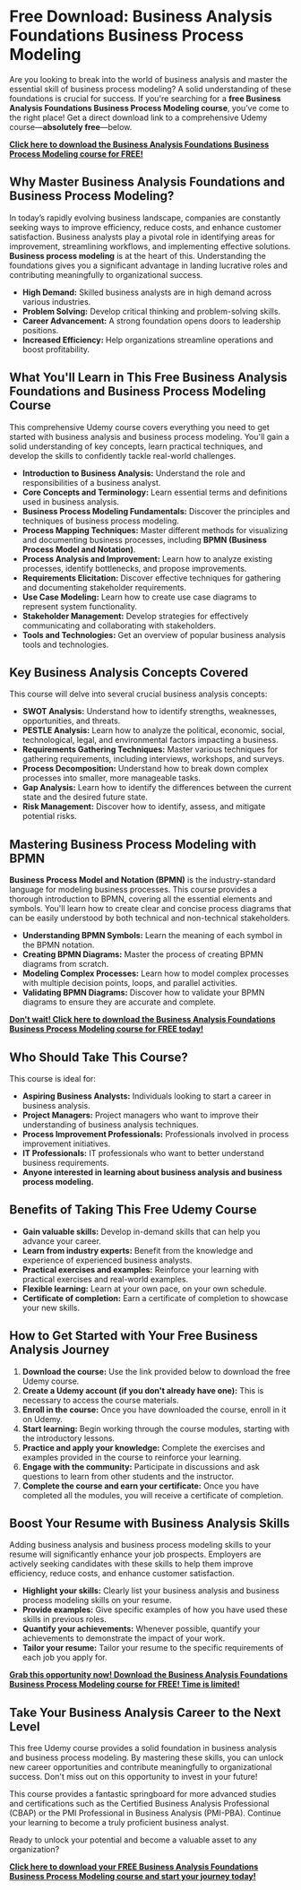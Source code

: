 # Free Download: Business Analysis Foundations Business Process Modeling

Are you looking to break into the world of business analysis and master the essential skill of business process modeling? A solid understanding of these foundations is crucial for success. If you're searching for a **free Business Analysis Foundations Business Process Modeling course**, you’ve come to the right place! Get a direct download link to a comprehensive Udemy course—**absolutely free**—below.

[**Click here to download the Business Analysis Foundations Business Process Modeling course for FREE!**](https://udemywork.com/business-analysis-foundations-business-process-modeling)

## Why Master Business Analysis Foundations and Business Process Modeling?

In today’s rapidly evolving business landscape, companies are constantly seeking ways to improve efficiency, reduce costs, and enhance customer satisfaction. Business analysts play a pivotal role in identifying areas for improvement, streamlining workflows, and implementing effective solutions. **Business process modeling** is at the heart of this. Understanding the foundations gives you a significant advantage in landing lucrative roles and contributing meaningfully to organizational success.

*   **High Demand:** Skilled business analysts are in high demand across various industries.
*   **Problem Solving:** Develop critical thinking and problem-solving skills.
*   **Career Advancement:** A strong foundation opens doors to leadership positions.
*   **Increased Efficiency:** Help organizations streamline operations and boost profitability.

## What You'll Learn in This Free Business Analysis Foundations and Business Process Modeling Course

This comprehensive Udemy course covers everything you need to get started with business analysis and business process modeling. You'll gain a solid understanding of key concepts, learn practical techniques, and develop the skills to confidently tackle real-world challenges.

*   **Introduction to Business Analysis:** Understand the role and responsibilities of a business analyst.
*   **Core Concepts and Terminology:** Learn essential terms and definitions used in business analysis.
*   **Business Process Modeling Fundamentals:** Discover the principles and techniques of business process modeling.
*   **Process Mapping Techniques:** Master different methods for visualizing and documenting business processes, including **BPMN (Business Process Model and Notation)**.
*   **Process Analysis and Improvement:** Learn how to analyze existing processes, identify bottlenecks, and propose improvements.
*   **Requirements Elicitation:** Discover effective techniques for gathering and documenting stakeholder requirements.
*   **Use Case Modeling:** Learn how to create use case diagrams to represent system functionality.
*   **Stakeholder Management:** Develop strategies for effectively communicating and collaborating with stakeholders.
*   **Tools and Technologies:** Get an overview of popular business analysis tools and technologies.

## Key Business Analysis Concepts Covered

This course will delve into several crucial business analysis concepts:

*   **SWOT Analysis:** Understand how to identify strengths, weaknesses, opportunities, and threats.
*   **PESTLE Analysis:** Learn how to analyze the political, economic, social, technological, legal, and environmental factors impacting a business.
*   **Requirements Gathering Techniques:** Master various techniques for gathering requirements, including interviews, workshops, and surveys.
*   **Process Decomposition:** Understand how to break down complex processes into smaller, more manageable tasks.
*   **Gap Analysis:** Learn how to identify the differences between the current state and the desired future state.
*   **Risk Management:** Discover how to identify, assess, and mitigate potential risks.

## Mastering Business Process Modeling with BPMN

**Business Process Model and Notation (BPMN)** is the industry-standard language for modeling business processes. This course provides a thorough introduction to BPMN, covering all the essential elements and symbols. You'll learn how to create clear and concise process diagrams that can be easily understood by both technical and non-technical stakeholders.

*   **Understanding BPMN Symbols:** Learn the meaning of each symbol in the BPMN notation.
*   **Creating BPMN Diagrams:** Master the process of creating BPMN diagrams from scratch.
*   **Modeling Complex Processes:** Learn how to model complex processes with multiple decision points, loops, and parallel activities.
*   **Validating BPMN Diagrams:** Discover how to validate your BPMN diagrams to ensure they are accurate and complete.

[**Don't wait! Click here to download the Business Analysis Foundations Business Process Modeling course for FREE today!**](https://udemywork.com/business-analysis-foundations-business-process-modeling)

## Who Should Take This Course?

This course is ideal for:

*   **Aspiring Business Analysts:** Individuals looking to start a career in business analysis.
*   **Project Managers:** Project managers who want to improve their understanding of business analysis techniques.
*   **Process Improvement Professionals:** Professionals involved in process improvement initiatives.
*   **IT Professionals:** IT professionals who want to better understand business requirements.
*   **Anyone interested in learning about business analysis and business process modeling.**

## Benefits of Taking This Free Udemy Course

*   **Gain valuable skills:** Develop in-demand skills that can help you advance your career.
*   **Learn from industry experts:** Benefit from the knowledge and experience of experienced business analysts.
*   **Practical exercises and examples:** Reinforce your learning with practical exercises and real-world examples.
*   **Flexible learning:** Learn at your own pace, on your own schedule.
*   **Certificate of completion:** Earn a certificate of completion to showcase your new skills.

## How to Get Started with Your Free Business Analysis Journey

1.  **Download the course:** Use the link provided below to download the free Udemy course.
2.  **Create a Udemy account (if you don't already have one):** This is necessary to access the course materials.
3.  **Enroll in the course:** Once you have downloaded the course, enroll in it on Udemy.
4.  **Start learning:** Begin working through the course modules, starting with the introductory lessons.
5.  **Practice and apply your knowledge:** Complete the exercises and examples provided in the course to reinforce your learning.
6.  **Engage with the community:** Participate in discussions and ask questions to learn from other students and the instructor.
7.  **Complete the course and earn your certificate:** Once you have completed all the modules, you will receive a certificate of completion.

## Boost Your Resume with Business Analysis Skills

Adding business analysis and business process modeling skills to your resume will significantly enhance your job prospects. Employers are actively seeking candidates with these skills to help them improve efficiency, reduce costs, and enhance customer satisfaction.

*   **Highlight your skills:** Clearly list your business analysis and business process modeling skills on your resume.
*   **Provide examples:** Give specific examples of how you have used these skills in previous roles.
*   **Quantify your achievements:** Whenever possible, quantify your achievements to demonstrate the impact of your work.
*   **Tailor your resume:** Tailor your resume to the specific requirements of each job you apply for.

[**Grab this opportunity now! Download the Business Analysis Foundations Business Process Modeling course for FREE! Time is limited!**](https://udemywork.com/business-analysis-foundations-business-process-modeling)

## Take Your Business Analysis Career to the Next Level

This free Udemy course provides a solid foundation in business analysis and business process modeling. By mastering these skills, you can unlock new career opportunities and contribute meaningfully to organizational success. Don't miss out on this opportunity to invest in your future!

This course provides a fantastic springboard for more advanced studies and certifications such as the Certified Business Analysis Professional (CBAP) or the PMI Professional in Business Analysis (PMI-PBA). Continue your learning to become a truly proficient business analyst.

Ready to unlock your potential and become a valuable asset to any organization?

**[Click here to download your FREE Business Analysis Foundations Business Process Modeling course and start your journey today!](https://udemywork.com/business-analysis-foundations-business-process-modeling)**
